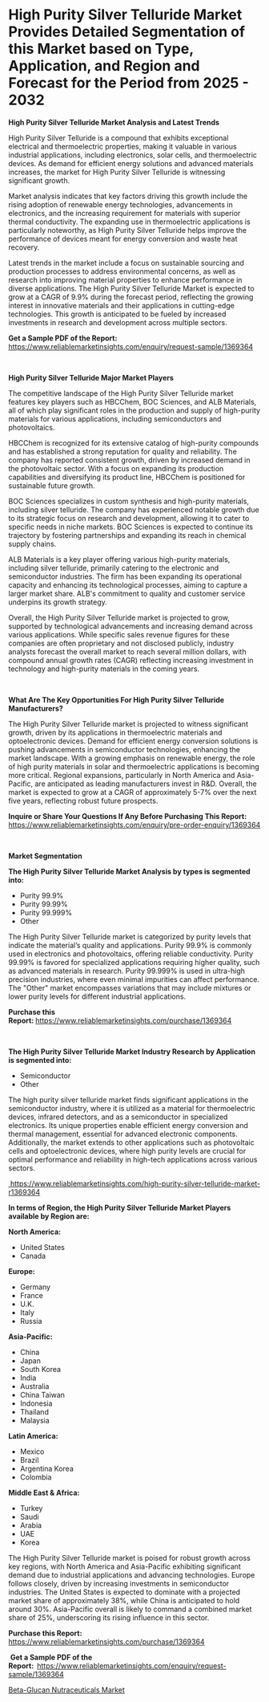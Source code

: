 <p><h1>High Purity Silver Telluride Market Provides Detailed Segmentation of this Market based on Type, Application, and Region and Forecast for the Period from 2025 - 2032</h1></p><p><strong>High Purity Silver Telluride Market Analysis and Latest Trends</strong></p>
<p><p>High Purity Silver Telluride is a compound that exhibits exceptional electrical and thermoelectric properties, making it valuable in various industrial applications, including electronics, solar cells, and thermoelectric devices. As demand for efficient energy solutions and advanced materials increases, the market for High Purity Silver Telluride is witnessing significant growth.</p><p>Market analysis indicates that key factors driving this growth include the rising adoption of renewable energy technologies, advancements in electronics, and the increasing requirement for materials with superior thermal conductivity. The expanding use in thermoelectric applications is particularly noteworthy, as High Purity Silver Telluride helps improve the performance of devices meant for energy conversion and waste heat recovery.</p><p>Latest trends in the market include a focus on sustainable sourcing and production processes to address environmental concerns, as well as research into improving material properties to enhance performance in diverse applications. The High Purity Silver Telluride Market is expected to grow at a CAGR of 9.9% during the forecast period, reflecting the growing interest in innovative materials and their applications in cutting-edge technologies. This growth is anticipated to be fueled by increased investments in research and development across multiple sectors.</p></p>
<p><strong>Get a Sample PDF of the Report:&nbsp;</strong> <a href="https://www.reliablemarketinsights.com/enquiry/request-sample/1369364?utm_campaign=2631&utm_medium=2&utm_source=Github&utm_content=ia&utm_term=22032025&utm_id=high-purity-silver-telluride">https://www.reliablemarketinsights.com/enquiry/request-sample/1369364</a></p>
<p>&nbsp;</p>
<p><strong>High Purity Silver Telluride Major Market Players</strong></p>
<p><p>The competitive landscape of the High Purity Silver Telluride market features key players such as HBCChem, BOC Sciences, and ALB Materials, all of which play significant roles in the production and supply of high-purity materials for various applications, including semiconductors and photovoltaics.</p><p>HBCChem is recognized for its extensive catalog of high-purity compounds and has established a strong reputation for quality and reliability. The company has reported consistent growth, driven by increased demand in the photovoltaic sector. With a focus on expanding its production capabilities and diversifying its product line, HBCChem is positioned for sustainable future growth.</p><p>BOC Sciences specializes in custom synthesis and high-purity materials, including silver telluride. The company has experienced notable growth due to its strategic focus on research and development, allowing it to cater to specific needs in niche markets. BOC Sciences is expected to continue its trajectory by fostering partnerships and expanding its reach in chemical supply chains.</p><p>ALB Materials is a key player offering various high-purity materials, including silver telluride, primarily catering to the electronic and semiconductor industries. The firm has been expanding its operational capacity and enhancing its technological processes, aiming to capture a larger market share. ALB's commitment to quality and customer service underpins its growth strategy.</p><p>Overall, the High Purity Silver Telluride market is projected to grow, supported by technological advancements and increasing demand across various applications. While specific sales revenue figures for these companies are often proprietary and not disclosed publicly, industry analysts forecast the overall market to reach several million dollars, with compound annual growth rates (CAGR) reflecting increasing investment in technology and high-purity materials in the coming years.</p></p>
<p>&nbsp;</p>
<p><strong>What Are The Key Opportunities For High Purity Silver Telluride Manufacturers?</strong></p>
<p><p>The High Purity Silver Telluride market is projected to witness significant growth, driven by its applications in thermoelectric materials and optoelectronic devices. Demand for efficient energy conversion solutions is pushing advancements in semiconductor technologies, enhancing the market landscape. With a growing emphasis on renewable energy, the role of high purity materials in solar and thermoelectric applications is becoming more critical. Regional expansions, particularly in North America and Asia-Pacific, are anticipated as leading manufacturers invest in R&D. Overall, the market is expected to grow at a CAGR of approximately 5-7% over the next five years, reflecting robust future prospects.</p></p>
<p><strong>Inquire or Share Your Questions If Any Before Purchasing This Report:</strong> <a href="https://www.reliablemarketinsights.com/enquiry/pre-order-enquiry/1369364?utm_campaign=2631&utm_medium=2&utm_source=Github&utm_content=ia&utm_term=22032025&utm_id=high-purity-silver-telluride">https://www.reliablemarketinsights.com/enquiry/pre-order-enquiry/1369364</a></p>
<p>&nbsp;</p>
<p><strong>Market Segmentation</strong></p>
<p><strong>The High Purity Silver Telluride Market Analysis by types is segmented into:</strong></p>
<p><ul><li>Purity 99.9%</li><li>Purity 99.99%</li><li>Purity 99.999%</li><li>Other</li></ul></p>
<p><p>The High Purity Silver Telluride market is categorized by purity levels that indicate the material’s quality and applications. Purity 99.9% is commonly used in electronics and photovoltaics, offering reliable conductivity. Purity 99.99% is favored for specialized applications requiring higher quality, such as advanced materials in research. Purity 99.999% is used in ultra-high precision industries, where even minimal impurities can affect performance. The "Other" market encompasses variations that may include mixtures or lower purity levels for different industrial applications.</p></p>
<p><strong>Purchase this Report:&nbsp;</strong><a href="https://www.reliablemarketinsights.com/purchase/1369364?utm_campaign=2631&utm_medium=2&utm_source=Github&utm_content=ia&utm_term=22032025&utm_id=high-purity-silver-telluride">https://www.reliablemarketinsights.com/purchase/1369364</a></p>
<p>&nbsp;</p>
<p><strong>The High Purity Silver Telluride Market Industry Research by Application is segmented into:</strong></p>
<p><ul><li>Semiconductor</li><li>Other</li></ul></p>
<p><p>The high purity silver telluride market finds significant applications in the semiconductor industry, where it is utilized as a material for thermoelectric devices, infrared detectors, and as a semiconductor in specialized electronics. Its unique properties enable efficient energy conversion and thermal management, essential for advanced electronic components. Additionally, the market extends to other applications such as photovoltaic cells and optoelectronic devices, where high purity levels are crucial for optimal performance and reliability in high-tech applications across various sectors.</p></p>
<p><a href="https://www.reliablemarketinsights.com/high-purity-silver-telluride-market-r1369364?utm_campaign=2631&utm_medium=2&utm_source=Github&utm_content=ia&utm_term=22032025&utm_id=high-purity-silver-telluride">&nbsp;https://www.reliablemarketinsights.com/high-purity-silver-telluride-market-r1369364</a></p>
<p><strong>In terms of Region, the High Purity Silver Telluride Market Players available by Region are:</strong></p>
<p>
    <p> <strong> North America: </strong>
        <ul>
            <li>United States</li>
            <li>Canada</li>
        </ul>
        </p> 
    <p> <strong> Europe: </strong>
        <ul>
            <li>Germany</li>
            <li>France</li>
            <li>U.K.</li>
            <li>Italy</li>
            <li>Russia</li>
        </ul>
        </p> 
    <p> <strong> Asia-Pacific: </strong>
        <ul>
            <li>China</li>
            <li>Japan</li>
            <li>South Korea</li>
            <li>India</li>
            <li>Australia</li>
            <li>China Taiwan</li>
            <li>Indonesia</li>
            <li>Thailand</li>
            <li>Malaysia</li>
        </ul>
        </p> 
    <p> <strong> Latin America: </strong>
        <ul>
            <li>Mexico</li>
            <li>Brazil</li>
            <li>Argentina Korea</li>
            <li>Colombia</li>
        </ul>
        </p> 
    <p> <strong> Middle East & Africa: </strong>
        <ul>
            <li>Turkey</li>
            <li>Saudi</li>
            <li>Arabia</li>
            <li>UAE</li>
            <li>Korea</li>
        </ul>
    </p>
    </p>
<p><p>The High Purity Silver Telluride market is poised for robust growth across key regions, with North America and Asia-Pacific exhibiting significant demand due to industrial applications and advancing technologies. Europe follows closely, driven by increasing investments in semiconductor industries. The United States is expected to dominate with a projected market share of approximately 38%, while China is anticipated to hold around 30%. Asia-Pacific overall is likely to command a combined market share of 25%, underscoring its rising influence in this sector.</p></p>
<p><strong>Purchase this Report: </strong><a href="https://www.reliablemarketinsights.com/purchase/1369364?utm_campaign=2631&utm_medium=2&utm_source=Github&utm_content=ia&utm_term=22032025&utm_id=high-purity-silver-telluride">https://www.reliablemarketinsights.com/purchase/1369364</a></p>
<p>&nbsp;<strong>Get a Sample PDF of the Report:&nbsp;&nbsp;</strong><a href="https://www.reliablemarketinsights.com/enquiry/request-sample/1369364?utm_campaign=2631&utm_medium=2&utm_source=Github&utm_content=ia&utm_term=22032025&utm_id=high-purity-silver-telluride">https://www.reliablemarketinsights.com/enquiry/request-sample/1369364</a></p>
<p><strong></strong></p>
<p><p><a href="https://github.com/zupankocka/Market-Research-Report-List-1/blob/main/beta-glucan-nutraceuticals-market.md?utm_campaign=2631&utm_medium=2&utm_source=Github&utm_content=ia&utm_term=22032025&utm_id=high-purity-silver-telluride">Beta-Glucan Nutraceuticals Market</a></p></p>